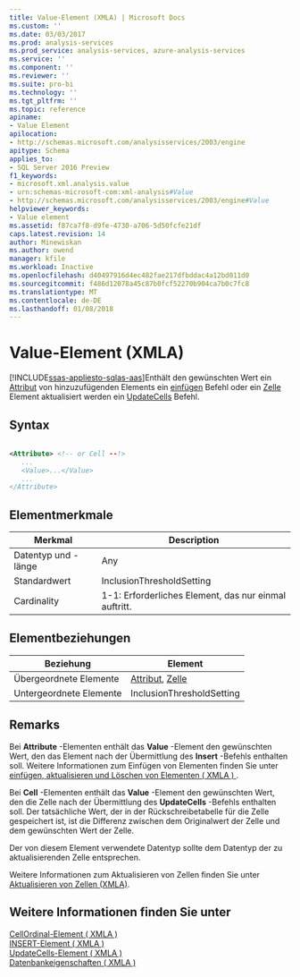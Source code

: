 ```yaml
---
title: Value-Element (XMLA) | Microsoft Docs
ms.custom: ''
ms.date: 03/03/2017
ms.prod: analysis-services
ms.prod_service: analysis-services, azure-analysis-services
ms.service: ''
ms.component: ''
ms.reviewer: ''
ms.suite: pro-bi
ms.technology: ''
ms.tgt_pltfrm: ''
ms.topic: reference
apiname:
- Value Element
apilocation:
- http://schemas.microsoft.com/analysisservices/2003/engine
apitype: Schema
applies_to:
- SQL Server 2016 Preview
f1_keywords:
- microsoft.xml.analysis.value
- urn:schemas-microsoft-com:xml-analysis#Value
- http://schemas.microsoft.com/analysisservices/2003/engine#Value
helpviewer_keywords:
- Value element
ms.assetid: f87ca7f8-d9fe-4730-a706-5d50fcfe21df
caps.latest.revision: 14
author: Minewiskan
ms.author: owend
manager: kfile
ms.workload: Inactive
ms.openlocfilehash: d40497916d4ec482fae217dfbddac4a12bd011d0
ms.sourcegitcommit: f486d12078a45c87b0fcf52270b904ca7b0c7fc8
ms.translationtype: MT
ms.contentlocale: de-DE
ms.lasthandoff: 01/08/2018
---
```

# <a name="value-element-xmla"></a>Value-Element (XMLA)
[!INCLUDE[ssas-appliesto-sqlas-aas](../../../includes/ssas-appliesto-sqlas-aas.md)]Enthält den gewünschten Wert ein [Attribut](../../../analysis-services/xmla/xml-elements-properties/attribute-element-xmla.md) von hinzuzufügenden Elements ein [einfügen](../../../analysis-services/xmla/xml-elements-commands/insert-element-xmla.md) Befehl oder ein [Zelle](../../../analysis-services/xmla/xml-elements-properties/cell-element-xmla.md) Element aktualisiert werden ein [UpdateCells](../../../analysis-services/xmla/xml-elements-commands/updatecells-element-xmla.md) Befehl.  
  
## <a name="syntax"></a>Syntax  
  
```xml  
  
<Attribute> <!-- or Cell --!>  
   ...  
   <Value>...</Value>  
   ...  
</Attribute>  
```  
  
## <a name="element-characteristics"></a>Elementmerkmale  
  
|Merkmal|Description|  
|--------------------|-----------------|  
|Datentyp und -länge|Any|  
|Standardwert|InclusionThresholdSetting|  
|Cardinality|1-1: Erforderliches Element, das nur einmal auftritt.|  
  
## <a name="element-relationships"></a>Elementbeziehungen  
  
|Beziehung|Element|  
|------------------|-------------|  
|Übergeordnete Elemente|[Attribut](../../../analysis-services/xmla/xml-elements-properties/attribute-element-xmla.md), [Zelle](../../../analysis-services/xmla/xml-elements-properties/cell-element-xmla.md)|  
|Untergeordnete Elemente|InclusionThresholdSetting|  
  
## <a name="remarks"></a>Remarks  
 Bei **Attribute** -Elementen enthält das **Value** -Element den gewünschten Wert, den das Element nach der Übermittlung des **Insert** -Befehls enthalten soll. Weitere Informationen zum Einfügen von Elementen finden Sie unter [einfügen, aktualisieren und Löschen von Elementen &#40; XMLA &#41; ](../../../analysis-services/multidimensional-models-scripting-language-assl-xmla/inserting-updating-and-dropping-members-xmla.md).  
  
 Bei **Cell** -Elementen enthält das **Value** -Element den gewünschten Wert, den die Zelle nach der Übermittlung des **UpdateCells** -Befehls enthalten soll. Der tatsächliche Wert, der in der Rückschreibetabelle für die Zelle gespeichert ist, ist die Differenz zwischen dem Originalwert der Zelle und dem gewünschten Wert der Zelle.  
  
 Der von diesem Element verwendete Datentyp sollte dem Datentyp der zu aktualisierenden Zelle entsprechen.  
  
 Weitere Informationen zum Aktualisieren von Zellen finden Sie unter [Aktualisieren von Zellen &#40;XMLA&#41;](../../../analysis-services/multidimensional-models-scripting-language-assl-xmla/updating-cells-xmla.md).  
  
## <a name="see-also"></a>Weitere Informationen finden Sie unter  
 [CellOrdinal-Element &#40; XMLA &#41;](../../../analysis-services/xmla/xml-elements-properties/cellordinal-element-xmla.md)   
 [INSERT-Element &#40; XMLA &#41;](../../../analysis-services/xmla/xml-elements-commands/insert-element-xmla.md)   
 [UpdateCells-Element &#40; XMLA &#41;](../../../analysis-services/xmla/xml-elements-commands/updatecells-element-xmla.md)   
 [Datenbankeigenschaften &#40; XMLA &#41;](../../../analysis-services/xmla/xml-elements-properties/xml-elements-properties.md)  
  
  
